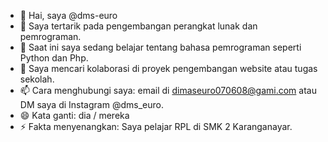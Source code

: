 - 👋 Hai, saya @dms-euro
- 👀 Saya tertarik pada pengembangan perangkat lunak dan pemrograman.
- 🌱 Saat ini saya sedang belajar tentang bahasa pemrograman seperti Python dan Php.
- 💞️ Saya mencari kolaborasi di proyek pengembangan website atau tugas sekolah.
- 📫 Cara menghubungi saya: email di dimaseuro070608@gami.com atau DM saya di Instagram @dms_euro.
- 😄 Kata ganti: dia / mereka
- ⚡ Fakta menyenangkan: Saya pelajar RPL di SMK 2 Karanganayar.

<!---
dms-euro/dms-euro is a ✨ special ✨ repository because its `README.md` (this file) appears on your GitHub profile.
You can click the Preview link to take a look at your changes.
--->

